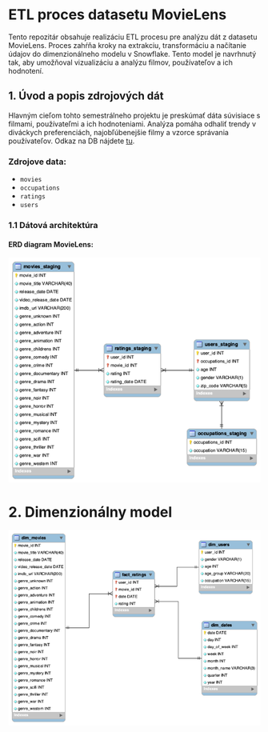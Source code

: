# ETL proces datasetu MovieLens
Tento repozitár obsahuje realizáciu ETL procesu pre analýzu dát z datasetu MovieLens. Proces zahŕňa kroky na extrakciu, transformáciu a načítanie údajov do dimenzionálneho modelu v Snowflake. Tento model je navrhnutý tak, aby umožňoval vizualizáciu a analýzu filmov, používateľov a ich hodnotení.
## 1. Úvod a popis zdrojových dát
Hlavným cieľom tohto semestrálneho projektu je preskúmať dáta súvisiace s filmami, používateľmi a ich hodnoteniami. Analýza pomáha odhaliť trendy v diváckych preferenciách, najobľúbenejšie filmy a vzorce správania používateľov. Odkaz na DB nájdete [tu](https://grouplens.org/datasets/movielens/).
### Zdrojove data:
- `movies`
- `occupations`
- `ratings`
- `users`
### 1.1 Dátová architektúra
#### ERD diagram MovieLens:
![*Obrázok 1 Entitno-relačná schéma MovieLens*](ERD_Diagram.png)
# 2. Dimenzionálny model


![*Obrázok 2 Schéma hviezdy pre MovieLens*](Star_Schema.png)
